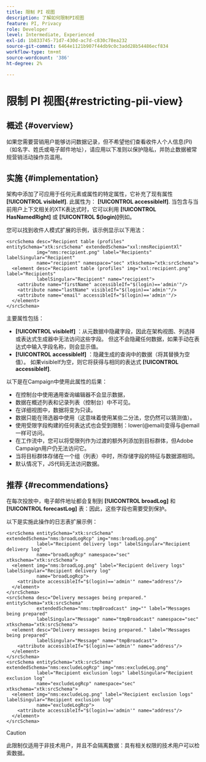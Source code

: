 ```yaml
---
title: 限制 PI 视图
description: 了解如何限制PI视图
feature: PI, Privacy
role: Developer
level: Intermediate, Experienced
exl-id: 1b833745-71d7-430d-ac7d-c830c78ea232
source-git-commit: 6464e1121b907f44db9c0c3add28b54486ecf834
workflow-type: tm+mt
source-wordcount: '386'
ht-degree: 2%

---
```


# 限制 PI 视图{#restricting-pii-view}

## 概述 {#overview}

如果您需要营销用户能够访问数据记录，但不希望他们查看收件人个人信息(PI)（如名字、姓氏或电子邮件地址），请应用以下准则以保护隐私，并防止数据被常规营销活动操作员滥用。

## 实施 {#implementation}

架构中添加了可应用于任何元素或属性的特定属性，它补充了现有属性 **[!UICONTROL visibleIf]**. 此属性为： **[!UICONTROL accessibleIf]**. 当包含与当前用户上下文相关的XTK表达式时，它可以利用 **[!UICONTROL HasNamedRight]** 或 **[!UICONTROL $(login)]**&#x200B;例如。

您可以找到收件人模式扩展的示例，该示例显示以下用法：

```
<srcSchema desc="Recipient table (profiles" entitySchema="xtk:srcSchema" extendedSchema="xxl:nmsRecipientXl"
           img="nms:recipient.png" label="Recipients" labelSingular="Recipient"
           name="recipient" namespace="sec" xtkschema="xtk:srcSchema">
  <element desc="Recipient table (profiles" img="xxl:recipient.png" label="Recipients"
           labelSingular="Recipient" name="recipient">
    <attribute name="firstName" accessibleIf="$(login)=='admin'"/>
    <attribute name="lastName" visibleIf="$(login)=='admin'"/>
    <attribute name="email" accessibleIf="$(login)=='admin'"/>
  </element>
</srcSchema>
```

主要属性包括：

* **[!UICONTROL visibleIf]** ：从元数据中隐藏字段，因此在架构视图、列选择或表达式生成器中无法访问这些字段。 但这不会隐藏任何数据，如果手动在表达式中输入字段名称，则会显示值。
* **[!UICONTROL accessibleIf]** ：隐藏生成的查询中的数据（将其替换为空值）。 如果visibleIf为空，则它将获得与相同的表达式 **[!UICONTROL accessibleIf]**.

以下是在Campaign中使用此属性的后果：

* 在控制台中使用通用查询编辑器不会显示数据，
* 数据在概述列表和记录列表（控制台）中不可见。
* 在详细视图中，数据将变为只读。
* 数据只能在筛选器中使用（这意味着使用某些二分法，您仍然可以猜测值）。
* 使用受限字段构建的任何表达式也会受到限制：lower(@email)变得与@email一样可访问。
* 在工作流中，您可以将受限列作为过渡的额外列添加到目标群体，但Adobe Campaign用户仍无法访问它。
* 当将目标群体存储在一个组（列表）中时，所存储字段的特征与数据源相同。
* 默认情况下，JS代码无法访问数据。

## 推荐 {#recommendations}

在每次投放中，电子邮件地址都会复制到 **[!UICONTROL broadLog]** 和 **[!UICONTROL forecastLog]** 表：因此，这些字段也需要受到保护。

以下是实施此操作的日志表扩展示例：

```
<srcSchema entitySchema="xtk:srcSchema" extendedSchema="nms:broadLogRcp" img="nms:broadLog.png"
           label="Recipient delivery logs" labelSingular="Recipient delivery log"
           name="broadLogRcp" namespace="sec" xtkschema="xtk:srcSchema">
  <element img="nms:broadLog.png" label="Recipient delivery logs" labelSingular="Recipient delivery log"
           name="broadLogRcp">
    <attribute accessibleIf="$(login)=='admin'" name="address"/>
  </element>
</srcSchema>
<srcSchema desc="Delivery messages being prepared." entitySchema="xtk:srcSchema"
           extendedSchema="nms:tmpBroadcast" img="" label="Messages being prepared"
           labelSingular="Message" name="tmpBroadcast" namespace="sec" xtkschema="xtk:srcSchema">
  <element desc="Delivery messages being prepared." label="Messages being prepared"
           labelSingular="Message" name="tmpBroadcast">
    <attribute accessibleIf="$(login)=='admin'" name="address"/>
  </element>
</srcSchema>
<srcSchema entitySchema="xtk:srcSchema" extendedSchema="nms:excludeLogRcp" img="nms:excludeLog.png"
           label="Recipient exclusion logs" labelSingular="Recipient exclusion log"
           name="excludeLogRcp" namespace="sec" xtkschema="xtk:srcSchema">
  <element img="nms:excludeLog.png" label="Recipient exclusion logs" labelSingular="Recipient exclusion log"
           name="excludeLogRcp">
    <attribute accessibleIf="$(login)=='admin'" name="address"/>
  </element>
</srcSchema>
```

>[!CAUTION]
>
>此限制仅适用于非技术用户，并且不会隔离数据：具有相关权限的技术用户可以检索数据。
